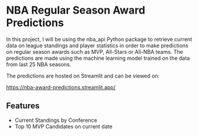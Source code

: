 # NBA Regular Season Award Predictions

In this project, I will be using the nba_api Python package to retrieve current data on league standings and player statistics in order to make predictions on regular season awards such as MVP, All-Stars or All-NBA teams. The predictions are made using the machine learning model trained on the data from last 25 NBA seasons.

The predictions are hosted on Streamlit and can be viewed on:

https://nba-award-predictions.streamlit.app/

## Features

- Current Standings by Conference
- Top 10 MVP Candidates on current date
